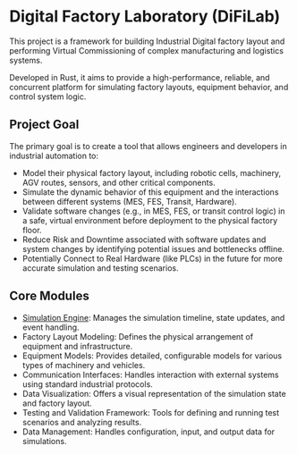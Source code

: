 # Digital Factory Laboratory (DiFiLab)

This project is a framework for building Industrial Digital factory layout
and performing Virtual Commissioning of complex manufacturing and logistics systems. 

Developed in Rust, it aims to provide a high-performance, reliable, and concurrent
platform for simulating factory layouts, equipment behavior, and control system logic.

## Project Goal

The primary goal is to create a tool that allows engineers and developers in industrial automation to:

- Model their physical factory layout, including robotic cells, machinery, AGV routes, sensors, and other critical
  components.
- Simulate the dynamic behavior of this equipment and the interactions between different systems (MES, FES, Transit,
  Hardware).
- Validate software changes (e.g., in MES, FES, or transit control logic) in a safe, virtual environment before
  deployment to the physical factory floor.
- Reduce Risk and Downtime associated with software updates and system changes by identifying potential issues and
  bottlenecks offline.
- Potentially Connect to Real Hardware (like PLCs) in the future for more accurate simulation and testing scenarios.

## Core Modules

- [Simulation Engine](kernel/README.md): Manages the simulation timeline, state updates, and event handling.
- Factory Layout Modeling: Defines the physical arrangement of equipment and infrastructure.
- Equipment Models: Provides detailed, configurable models for various types of machinery and vehicles.
- Communication Interfaces: Handles interaction with external systems using standard industrial protocols.
- Data Visualization: Offers a visual representation of the simulation state and factory layout.
- Testing and Validation Framework: Tools for defining and running test scenarios and analyzing results.
- Data Management: Handles configuration, input, and output data for simulations.


